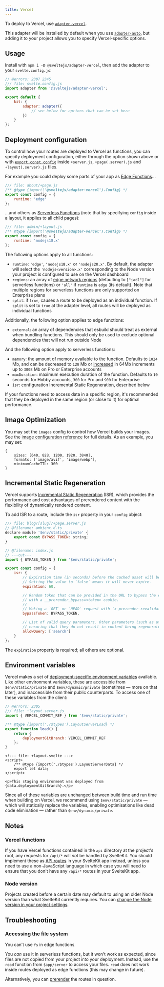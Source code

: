 ```yaml
---
title: Vercel
---
```


To deploy to Vercel, use [`adapter-vercel`](https://github.com/sveltejs/kit/tree/main/packages/adapter-vercel).

This adapter will be installed by default when you use [`adapter-auto`](adapter-auto), but adding it to your project allows you to specify Vercel-specific options.

## Usage

Install with `npm i -D @sveltejs/adapter-vercel`, then add the adapter to your `svelte.config.js`:

```js
// @errors: 2307 2345
/// file: svelte.config.js
import adapter from '@sveltejs/adapter-vercel';

export default {
	kit: {
		adapter: adapter({
			// see below for options that can be set here
		})
	}
};
```

## Deployment configuration

To control how your routes are deployed to Vercel as functions, you can specify deployment configuration, either through the option shown above or with [`export const config`](page-options#config) inside `+server.js`, `+page(.server).js` and `+layout(.server).js` files.

For example you could deploy some parts of your app as [Edge Functions](https://vercel.com/docs/concepts/functions/edge-functions)...

```js
/// file: about/+page.js
/** @type {import('@sveltejs/adapter-vercel').Config} */
export const config = {
	runtime: 'edge'
};
```

...and others as [Serverless Functions](https://vercel.com/docs/concepts/functions/serverless-functions) (note that by specifying `config` inside a layout, it applies to all child pages):

```js
/// file: admin/+layout.js
/** @type {import('@sveltejs/adapter-vercel').Config} */
export const config = {
	runtime: 'nodejs18.x'
};
```

The following options apply to all functions:

- `runtime`: `'edge'`, `'nodejs18.x'` or `'nodejs20.x'`. By default, the adapter will select the `'nodejs<version>.x'` corresponding to the Node version your project is configured to use on the Vercel dashboard
- `regions`: an array of [edge network regions](https://vercel.com/docs/concepts/edge-network/regions) (defaulting to `["iad1"]` for serverless functions) or `'all'` if `runtime` is `edge` (its default). Note that multiple regions for serverless functions are only supported on Enterprise plans
- `split`: if `true`, causes a route to be deployed as an individual function. If `split` is set to `true` at the adapter level, all routes will be deployed as individual functions

Additionally, the following option applies to edge functions:
- `external`: an array of dependencies that esbuild should treat as external when bundling functions. This should only be used to exclude optional dependencies that will not run outside Node

And the following option apply to serverless functions:
- `memory`: the amount of memory available to the function. Defaults to `1024` Mb, and can be decreased to `128` Mb or [increased](https://vercel.com/docs/concepts/limits/overview#serverless-function-memory) in 64Mb increments up to `3008` Mb on Pro or Enterprise accounts
- `maxDuration`: maximum execution duration of the function. Defaults to `10` seconds for Hobby accounts, `300` for Pro and `900` for Enterprise
- `isr`: configuration Incremental Static Regeneration, described below

If your functions need to access data in a specific region, it's recommended that they be deployed in the same region (or close to it) for optimal performance.

## Image Optimization

You may set the `images` config to control how Vercel builds your images. See the [image configuration reference](https://vercel.com/docs/build-output-api/v3/configuration#images) for full details. As an example, you may set:

```
{
	sizes: [640, 828, 1200, 1920, 3840],
	formats: ['image/avif', 'image/webp'],
	minimumCacheTTL: 300
}
```

## Incremental Static Regeneration

Vercel supports [Incremental Static Regeneration](https://vercel.com/docs/concepts/incremental-static-regeneration/overview) (ISR), which provides the performance and cost advantages of prerendered content with the flexibility of dynamically rendered content.

To add ISR to a route, include the `isr` property in your `config` object:

```js
/// file: blog/[slug]/+page.server.js
// @filename: ambient.d.ts
declare module '$env/static/private' {
	export const BYPASS_TOKEN: string;
}

// @filename: index.js
// ---cut---
import { BYPASS_TOKEN } from '$env/static/private';

export const config = {
	isr: {
		// Expiration time (in seconds) before the cached asset will be re-generated by invoking the Serverless Function.
		// Setting the value to `false` means it will never expire.
		expiration: 60,

		// Random token that can be provided in the URL to bypass the cached version of the asset, by requesting the asset
		// with a __prerender_bypass=<token> cookie.
		//
		// Making a `GET` or `HEAD` request with `x-prerender-revalidate: <token>` will force the asset to be re-validated.
		bypassToken: BYPASS_TOKEN,

		// List of valid query parameters. Other parameters (such as utm tracking codes) will be ignored,
		// ensuring that they do not result in content being regenerated unnecessarily
		allowQuery: ['search']
	}
};
```

The `expiration` property is required; all others are optional.

## Environment variables

Vercel makes a set of [deployment-specific environment variables](https://vercel.com/docs/concepts/projects/environment-variables#system-environment-variables) available. Like other environment variables, these are accessible from `$env/static/private` and `$env/dynamic/private` (sometimes — more on that later), and inaccessible from their public counterparts. To access one of these variables from the client:

```js
// @errors: 2305
/// file: +layout.server.js
import { VERCEL_COMMIT_REF } from '$env/static/private';

/** @type {import('./$types').LayoutServerLoad} */
export function load() {
	return {
		deploymentGitBranch: VERCEL_COMMIT_REF
	};
}
```

```svelte
<!--- file: +layout.svelte --->
<script>
	/** @type {import('./$types').LayoutServerData} */
	export let data;
</script>

<p>This staging environment was deployed from {data.deploymentGitBranch}.</p>
```

Since all of these variables are unchanged between build time and run time when building on Vercel, we recommend using `$env/static/private` — which will statically replace the variables, enabling optimisations like dead code elimination — rather than `$env/dynamic/private`.

## Notes

### Vercel functions

If you have Vercel functions contained in the `api` directory at the project's root, any requests for `/api/*` will _not_ be handled by SvelteKit. You should implement these as [API routes](https://kit.svelte.dev/docs/routing#server) in your SvelteKit app instead, unless you need to use a non-JavaScript language in which case you will need to ensure that you don't have any `/api/*` routes in your SvelteKit app.

### Node version

Projects created before a certain date may default to using an older Node version than what SvelteKit currently requires. You can [change the Node version in your project settings](https://vercel.com/docs/concepts/functions/serverless-functions/runtimes/node-js#node.js-version).

## Troubleshooting

### Accessing the file system

You can't use `fs` in edge functions.

You _can_ use it in serverless functions, but it won't work as expected, since files are not copied from your project into your deployment. Instead, use the `read` function from `$app/server` to access your files. `read` does not work inside routes deployed as edge functions (this may change in future).

Alternatively, you can [prerender](https://kit.svelte.dev/docs/page-options#prerender) the routes in question.
